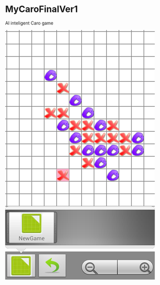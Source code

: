 # MyCaroFinalVer1
AI inteligent Caro game

![alt tag](https://github.com/icqrx/MyCaroFinalVer1/blob/master/caro.png)
